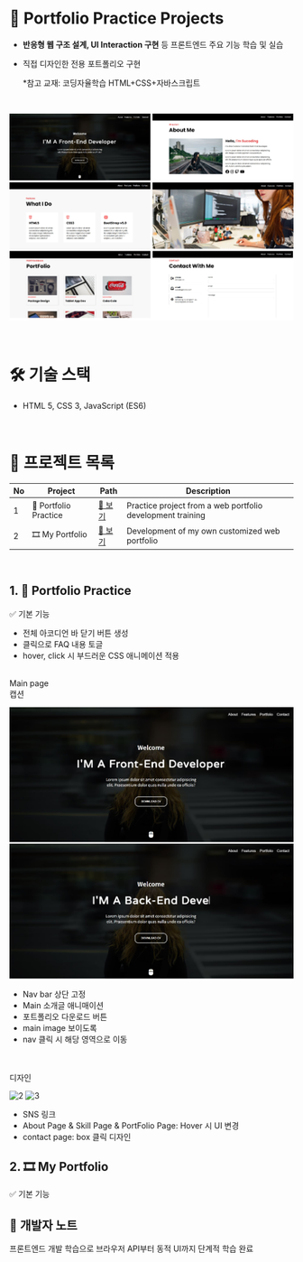 # 📃 Portfolio Practice Projects
- **반응형 웹 구조 설계, UI Interaction 구현** 등 프론트엔드 주요 기능 학습 및 실습
- 직접 디자인한 전용 포트폴리오 구현

  *참고 교재: 코딩자율학습 HTML+CSS+자바스크립트

<br>

![1_1](./rdme_images/practice_pages.png)


<br>

# 🛠 기술 스택

- HTML 5, CSS 3, JavaScript (ES6)

<br>

# 🎯 프로젝트 목록
| No | Project | Path | Description |
|------|--------------------|-----------|------|
| 1 | 🎵 Portfolio Practice | [🔗 보기](./cozadan-practice) | Practice project from a web portfolio development training  |
| 2 | 🎞 My Portfolio | [🔗 보기](./) | Development of my own customized web portfolio |

<br>

## 1. 🎵 Portfolio Practice

✅ 기본 기능
- 전체 아코디언 바 닫기 버튼 생성
- 클릭으로 FAQ 내용 토글
- hover, click 시 부드러운 CSS 애니메이션 적용

<br>
<caption>Main page</caption>
<br>

<caption>캡션</caption>

![1_1](./rdme_images/1_1.JPG)
![1_2](./rdme_images/1_2.JPG)
- Nav bar 상단 고정
- Main 소개글 애니매이션
- 포트폴리오 다운로드 버튼
- main image 보이도록
- nav 클릭 시 해당 영역으로 이동

<br>
<caption></caption>
<br>

<caption>디자인</caption>

![2](./rdme_images/2.JPG)
![3](./rdme_images/3.JPG)
- SNS 링크
- About Page & Skill Page & PortFolio Page: Hover 시 UI 변경
- contact page: box 클릭 디자인

## 2. 🎞 My Portfolio

✅ 기본 기능


## 👤 개발자 노트
프론트엔드 개발 학습으로 브라우저 API부터 동적 UI까지 단계적 학습 완료

